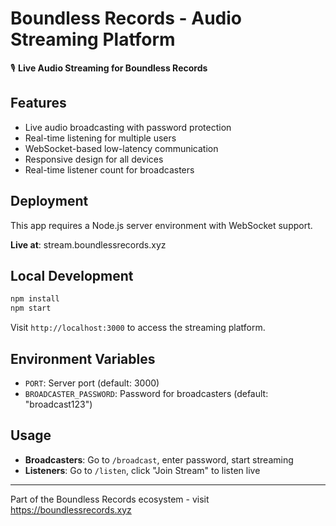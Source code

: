 # Boundless Records - Audio Streaming Platform

🎙️ **Live Audio Streaming for Boundless Records**

## Features
- Live audio broadcasting with password protection
- Real-time listening for multiple users
- WebSocket-based low-latency communication
- Responsive design for all devices
- Real-time listener count for broadcasters

## Deployment
This app requires a Node.js server environment with WebSocket support.

**Live at**: stream.boundlessrecords.xyz

## Local Development
```bash
npm install
npm start
```

Visit `http://localhost:3000` to access the streaming platform.

## Environment Variables
- `PORT`: Server port (default: 3000)
- `BROADCASTER_PASSWORD`: Password for broadcasters (default: "broadcast123")

## Usage
- **Broadcasters**: Go to `/broadcast`, enter password, start streaming
- **Listeners**: Go to `/listen`, click "Join Stream" to listen live

---
Part of the Boundless Records ecosystem - visit https://boundlessrecords.xyz

